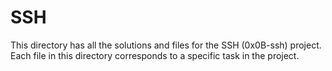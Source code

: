 # SSH

This directory has all the solutions and files for the SSH (0x0B-ssh) project. Each file in this directory corresponds to a specific task in the project.